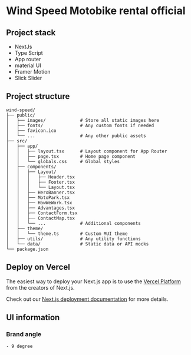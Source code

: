 # Wind Speed Motobike rental official

## Project stack

- NextJs
- Type Script
- App router
- material UI
- Framer Motion
- Slick Slider

## Project structure

```
wind-speed/
├── public/
│   ├── images/             # Store all static images here
│   ├── fonts/              # Any custom fonts if needed
│   ├── favicon.ico
│   └── ...                 # Any other public assets
├── src/
│   ├── app/
│   │   ├── layout.tsx      # Layout component for App Router
│   │   ├── page.tsx        # Home page component
│   │   └── globals.css     # Global styles
│   ├── components/
│   │   ├── Layout/
│   │   │   ├── Header.tsx
│   │   │   ├── Footer.tsx
│   │   │   └── Layout.tsx
│   │   ├── HeroBanner.tsx
│   │   ├── MotoPark.tsx
│   │   ├── HowWeWork.tsx
│   │   ├── Advantages.tsx
│   │   ├── ContactForm.tsx
│   │   ├── ContactMap.tsx
│   │   └── ...             # Additional components
│   ├── theme/
│   │   └── theme.ts        # Custom MUI theme
│   ├── utils/              # Any utility functions
│   └── data/               # Static data or API mocks
└── package.json
```

## Deploy on Vercel

The easiest way to deploy your Next.js app is to use the [Vercel Platform](https://vercel.com/new?utm_medium=default-template&filter=next.js&utm_source=create-next-app&utm_campaign=create-next-app-readme) from the creators of Next.js.

Check out our [Next.js deployment documentation](https://nextjs.org/docs/deployment) for more details.

## UI information

### Brand angle

    - 9 degree
